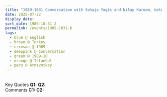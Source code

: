 ```yaml
---
title: "1989-1031 Conversation with Sahaja Yogis and Nilay Karmam, between the Two Interviews, Flat of Carla Mottino, Pakel Apt. 2, Birinci Cadde 30, Arnavutkoy, Istanbul, Turkey"
date: 2025-07-22
display_date: 
sort_date: 1989-10-31.2
permalink: /events/1989-1031-b
tags:
  - blue @ English
  - brown @ Turkey
  - crimson @ 1989
  - deeppink @ Conversation
  - green @ 1989-10
  - orange @ Istanbul
  - peru @ Arnavutkoy
---
```


<br>

<wave-list>
  <list-title color="DarkSeaGreen" width="55">Key Quotes</list-title>
  <list-item color="BlanchedAlmond" width="280"><b>Q1:</b> <i></i></list-item>
  <list-item color="Lavender" width="280"><b>Q2:</b> <i></i></list-item>
</wave-list>

<br>

<wave-list>
  <list-title color="DarkSeaGreen" width="55">Comments</list-title>
  <list-item color="BlanchedAlmond" width="280"><b>C1:</b> <i></i></list-item>
  <list-item color="Lavender" width="280"><b>C2:</b> <i></i></list-item>
</wave-list>